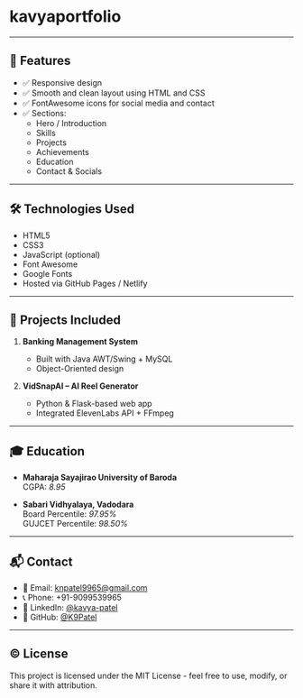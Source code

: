# kavyaportfolio

---

## 🎯 Features

- ✅ Responsive design
- ✅ Smooth and clean layout using HTML and CSS
- ✅ FontAwesome icons for social media and contact
- ✅ Sections:
  - Hero / Introduction
  - Skills
  - Projects
  - Achievements
  - Education
  - Contact & Socials

---

## 🛠️ Technologies Used

- HTML5  
- CSS3  
- JavaScript (optional)
- Font Awesome  
- Google Fonts  
- Hosted via GitHub Pages / Netlify

---

## 💼 Projects Included

1. **Banking Management System**  
   - Built with Java AWT/Swing + MySQL
   - Object-Oriented design

2. **VidSnapAI – AI Reel Generator**  
   - Python & Flask-based web app
   - Integrated ElevenLabs API + FFmpeg

---

## 🎓 Education

- **Maharaja Sayajirao University of Baroda**  
  CGPA: *8.95*

- **Sabari Vidhyalaya, Vadodara**  
  Board Percentile: *97.95%*  
  GUJCET Percentile: *98.50%*

---

## 📬 Contact

- 📧 Email: [knpatel9965@gmail.com](mailto:knpatel9965@gmail.com)  
- 📞 Phone: +91-9099539965  
- 🔗 LinkedIn: [@kavya-patel](https://www.linkedin.com/in/kavya-patel-802959278/)  
- 🐙 GitHub: [@K9Patel](https://github.com/K9Patel)

---

## © License

This project is licensed under the MIT License - feel free to use, modify, or share it with attribution.


